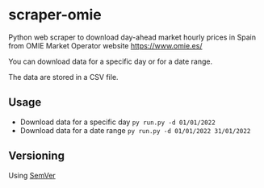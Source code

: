 # scraper-omie
Python web scraper to download day-ahead market hourly prices in Spain from OMIE Market Operator website https://www.omie.es/

You can download data for a specific day or for a date range.

The data are stored in a CSV file.
## Usage
- Download data for a specific day `py run.py -d 01/01/2022`
- Download data for a date range `py run.py -d 01/01/2022 31/01/2022`

## Versioning
Using [SemVer](https://semver.org/)

